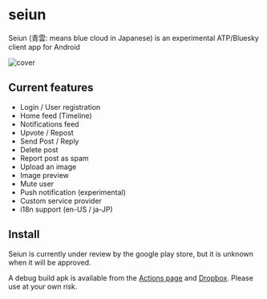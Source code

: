 # seiun

Seiun (青雲: means blue cloud in Japanese) is an experimental ATP/Bluesky client app for Android

![cover](https://github.com/akiomik/seiun/raw/main/assets/covers/cover-github.png)

## Current features

- Login / User registration
- Home feed (Timeline)
- Notifications feed
- Upvote / Repost
- Send Post / Reply
- Delete post
- Report post as spam
- Upload an image
- Image preview
- Mute user
- Push notification (experimental)
- Custom service provider
- i18n support (en-US / ja-JP)

## Install

Seiun is currently under review by the google play store, but it is unknown when it will be approved.

A debug build apk is available from the [Actions page](https://github.com/akiomik/seiun/actions/workflows/build.yml) and [Dropbox](https://www.dropbox.com/s/l1e0d39s4ztxe9u/app-debug.apk?dl=0).
Please use at your own risk.

